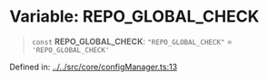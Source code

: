 # Variable: REPO\_GLOBAL\_CHECK

> `const` **REPO\_GLOBAL\_CHECK**: `"REPO_GLOBAL_CHECK"` = `'REPO_GLOBAL_CHECK'`

Defined in: [../../src/core/configManager.ts:13](https://github.com/zotoio/x-fidelity/blob/749b04f14475849294420145101445f325608e85/src/core/configManager.ts#L13)
